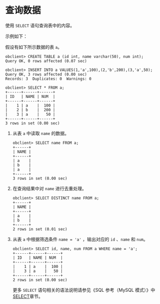 查询数据 
=========================

使用 `SELECT` 语句查询表中的内容。

示例如下：

假设有如下所示数据的表 `a`。

    obclient> CREATE TABLE a (id int, name varchar(50), num int);
    Query OK, 0 rows affected (0.07 sec)
    
    obclient> INSERT INTO a VALUES(1,'a',100),(2,'b',200),(3,'a',50);
    Query OK, 3 rows affected (0.00 sec)
    Records: 3  Duplicates: 0  Warnings: 0
    
    obclient> SELECT * FROM a;
    +------+------+------+
    | ID   | NAME | NUM  |
    +------+------+------+
    |    1 | a    |  100 |
    |    2 | b    |  200 |
    |    3 | a    |   50 |
    +------+------+------+
    3 rows in set (0.00 sec)



1. 从表 `a` 中读取 `name` 的数据。

       obclient> SELECT name FROM a;
       +------+
       | NAME |
       +------+
       | a    |
       | b    |
       | a    |
       +------+
       3 rows in set (0.00 sec)

   

2. 在查询结果中对 `name` 进行去重处理。

       obclient> SELECT DISTINCT name FROM a;
       +------+
       | NAME |
       +------+
       | a    |
       | b    |
       +------+
       2 rows in set (0.01 sec)

   

3. 从表 `a` 中根据筛选条件 `name = 'a'` ，输出对应的 `id` 、`name` 和 `num`。

       obclient> SELECT id, name, num FROM a WHERE name = 'a';
       +------+------+------+
       | ID   | NAME | NUM  |
       +------+------+------+
       |    1 | a    |  100 |
       |    3 | a    |   50 |
       +------+------+------+
       2 rows in set (0.00 sec)

   

   更多 `SELECT` 语句相关的语法说明请参见《SQL 参考（MySQL 模式）》中 [SELECT](/zh-CN/10.sql-reference/5.sql-statement/54.SELECT.md)章节。
   



